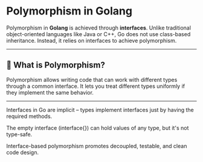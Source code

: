 # Polymorphism in Golang

Polymorphism in **Golang** is achieved through **interfaces**. Unlike traditional object-oriented languages like Java or C++, Go does not use class-based inheritance. Instead, it relies on interfaces to achieve polymorphism.

---

## 🔁 What is Polymorphism?

Polymorphism allows writing code that can work with different types through a common interface. It lets you treat different types uniformly if they implement the same behavior.

---
Interfaces in Go are implicit – types implement interfaces just by having the required methods.

The empty interface (interface{}) can hold values of any type, but it's not type-safe.

Interface-based polymorphism promotes decoupled, testable, and clean code design.